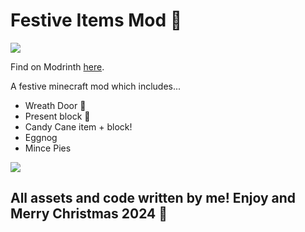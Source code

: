 <h1>Festive Items Mod 🎄</h1>

<img src="https://i.ibb.co/RbQzktx/Screenshot-2024-12-13-205351.png">

<p>Find on Modrinth <a href="https://modrinth.com/mod/festive-items-mod">here</a>.</p>

<p>A festive minecraft mod which includes...</p>
<ul>
  <li>Wreath Door 🎀</li>
  <li>Present block 🎁</li>
  <li>Candy Cane item + block!</li>
  <li>Eggnog</li>
  <li>Mince Pies</li>
</ul>

<img src="https://i.ibb.co/Y31DgYX/Screenshot-2024-12-13-205422.png">

<h2>All assets and code written by me! Enjoy and Merry Christmas 2024 🎅</h2>
